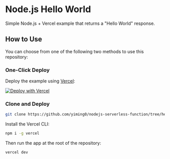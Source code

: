 # Node.js Hello World

Simple Node.js + Vercel example that returns a "Hello World" response.

## How to Use

You can choose from one of the following two methods to use this repository:

### One-Click Deploy

Deploy the example using [Vercel](https://vercel.com?utm_source=github&utm_medium=readme&utm_campaign=vercel-examples):

[![Deploy with Vercel](https://vercel.com/button)](https://vercel.com/new/clone?repository-url=https://github.com/yiming0/nodejs-serverless-function/tree/hello-world&project-name=nodejs-hello-world&repository-name=nodejs-hello-world)

### Clone and Deploy

```bash
git clone https://github.com/yiming0/nodejs-serverless-function/tree/hello-world
```

Install the Vercel CLI:

```bash
npm i -g vercel
```

Then run the app at the root of the repository:

```bash
vercel dev
```

